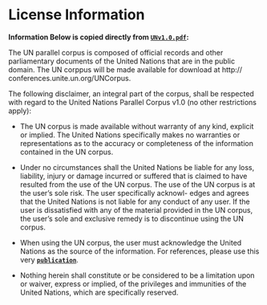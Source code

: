 # License Information

**Information Below is copied directly from [`UNv1.0.pdf`](UNv1.0.pdf):**

The UN parallel corpus is composed of official records and other parliamentary documents of the United Nations that are in the public domain. The UN corppus will be made available for download at http:// conferences.unite.un.org/UNCorpus.

The following disclaimer, an integral part of the corpus, shall be respected with regard to the United Nations Parallel Corpus v1.0 (no other restrictions apply):

- The UN corpus is made available without warranty of any kind, explicit or implied. The United Nations specifically makes no warranties or representations as to the accuracy or completeness of the information contained in the UN corpus.

- Under no circumstances shall the United Nations be liable for any loss, liability, injury or damage incurred or suffered that is claimed to have resulted from the use of the UN corpus. The use of the UN corpus is at the user’s sole risk. The user specifically acknowl- edges and agrees that the United Nations is not liable for any conduct of any user. If the user is dissatisfied with any of the material provided in the UN corpus, the user’s sole and exclusive remedy is to discontinue using the UN corpus.

- When using the UN corpus, the user must acknowledge the United Nations as the source of the information. For references, please use this very **[`publication`](UNv1.0.pdf)**.

- Nothing herein shall constitute or be considered to be a limitation upon or waiver, express or implied, of the privileges and immunities of the United Nations, which are specifically reserved.



